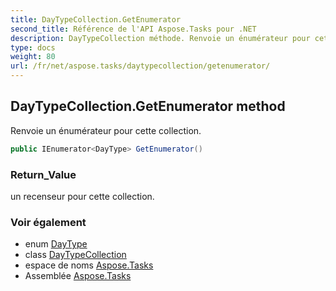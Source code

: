 ```yaml
---
title: DayTypeCollection.GetEnumerator
second_title: Référence de l'API Aspose.Tasks pour .NET
description: DayTypeCollection méthode. Renvoie un énumérateur pour cette collection.
type: docs
weight: 80
url: /fr/net/aspose.tasks/daytypecollection/getenumerator/
---
```

## DayTypeCollection.GetEnumerator method

Renvoie un énumérateur pour cette collection.

```csharp
public IEnumerator<DayType> GetEnumerator()
```

### Return_Value

un recenseur pour cette collection.

### Voir également

* enum [DayType](../../daytype/)
* class [DayTypeCollection](../)
* espace de noms [Aspose.Tasks](../../daytypecollection/)
* Assemblée [Aspose.Tasks](../../../)



